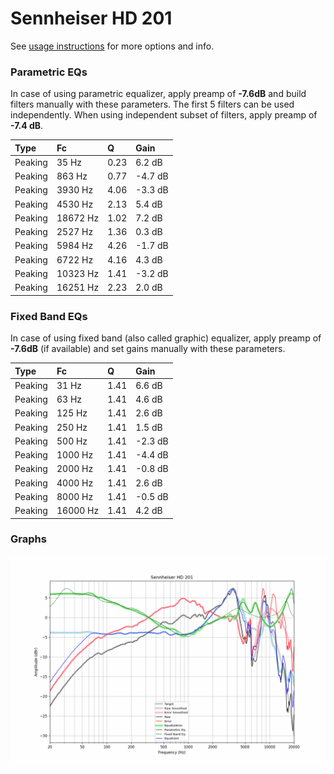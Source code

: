 # Sennheiser HD 201
See [usage instructions](https://github.com/jaakkopasanen/AutoEq#usage) for more options and info.

### Parametric EQs
In case of using parametric equalizer, apply preamp of **-7.6dB** and build filters manually
with these parameters. The first 5 filters can be used independently.
When using independent subset of filters, apply preamp of **-7.4 dB**.

| Type    | Fc       |    Q | Gain    |
|:--------|:---------|:-----|:--------|
| Peaking | 35 Hz    | 0.23 | 6.2 dB  |
| Peaking | 863 Hz   | 0.77 | -4.7 dB |
| Peaking | 3930 Hz  | 4.06 | -3.3 dB |
| Peaking | 4530 Hz  | 2.13 | 5.4 dB  |
| Peaking | 18672 Hz | 1.02 | 7.2 dB  |
| Peaking | 2527 Hz  | 1.36 | 0.3 dB  |
| Peaking | 5984 Hz  | 4.26 | -1.7 dB |
| Peaking | 6722 Hz  | 4.16 | 4.3 dB  |
| Peaking | 10323 Hz | 1.41 | -3.2 dB |
| Peaking | 16251 Hz | 2.23 | 2.0 dB  |

### Fixed Band EQs
In case of using fixed band (also called graphic) equalizer, apply preamp of **-7.6dB**
(if available) and set gains manually with these parameters.

| Type    | Fc       |    Q | Gain    |
|:--------|:---------|:-----|:--------|
| Peaking | 31 Hz    | 1.41 | 6.6 dB  |
| Peaking | 63 Hz    | 1.41 | 4.6 dB  |
| Peaking | 125 Hz   | 1.41 | 2.6 dB  |
| Peaking | 250 Hz   | 1.41 | 1.5 dB  |
| Peaking | 500 Hz   | 1.41 | -2.3 dB |
| Peaking | 1000 Hz  | 1.41 | -4.4 dB |
| Peaking | 2000 Hz  | 1.41 | -0.8 dB |
| Peaking | 4000 Hz  | 1.41 | 2.6 dB  |
| Peaking | 8000 Hz  | 1.41 | -0.5 dB |
| Peaking | 16000 Hz | 1.41 | 4.2 dB  |

### Graphs
![](./Sennheiser%20HD%20201.png)